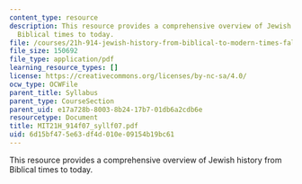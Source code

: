 ```yaml
---
content_type: resource
description: This resource provides a comprehensive overview of Jewish history from
  Biblical times to today.
file: /courses/21h-914-jewish-history-from-biblical-to-modern-times-fall-2007/6d15bf475e63df4d010e09154b19bc61_MIT21H_914f07_syllf07.pdf
file_size: 150692
file_type: application/pdf
learning_resource_types: []
license: https://creativecommons.org/licenses/by-nc-sa/4.0/
ocw_type: OCWFile
parent_title: Syllabus
parent_type: CourseSection
parent_uid: e17a728b-8003-8b24-17b7-01db6a2cdb6e
resourcetype: Document
title: MIT21H_914f07_syllf07.pdf
uid: 6d15bf47-5e63-df4d-010e-09154b19bc61
---
```

This resource provides a comprehensive overview of Jewish history from Biblical times to today.
